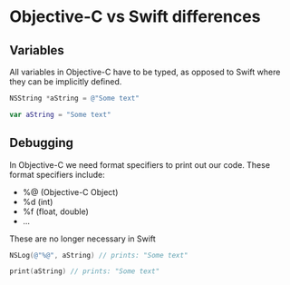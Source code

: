 # Objective-C vs Swift differences

## Variables

All variables in Objective-C have to be typed, as opposed to Swift where they can be implicitly defined.

```Objective-C
NSString *aString = @"Some text"
```

```Swift
var aString = "Some text"
```
## Debugging

In Objective-C we need format specifiers to print out our code. These format specifiers include:

  * %@ (Objective-C Object)
  * %d (int)
  * %f (float, double)
  * ...

These are no longer necessary in Swift

```Objective-C
NSLog(@"%@", aString) // prints: "Some text"
```

```Swift
print(aString) // prints: "Some text"
```
